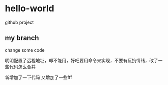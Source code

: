 # hello-world
github project

## my branch
change some code


明明配置了远程地址，却不能用，好吧要用命令来实现，不要有反抗情绪，改了一些代码怎么合并

新增加了一下代码
又增加了一些fff